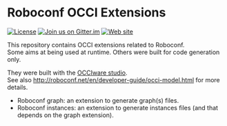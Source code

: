 # Roboconf OCCI Extensions
[![License](https://img.shields.io/hexpm/l/plug.svg)](http://www.apache.org/licenses/LICENSE-2.0)
[![Join us on Gitter.im](https://img.shields.io/badge/gitter-join%20chat-brightgreen.svg)](https://gitter.im/roboconf/roboconf)
[![Web site](https://img.shields.io/badge/website-roboconf.net-b23e4b.svg)](http://roboconf.net)

This repository contains OCCI extensions related to Roboconf.  
Some aims at being used at runtime. Others were built for code generation only.

They were built with the [OCCIware studio](http://occiware.github.io).  
See also http://roboconf.net/en/developer-guide/occi-model.html for more details.

* Roboconf graph: an extension to generate graph(s) files.
* Roboconf instances: an extension to generate instances files (and that depends on the graph extension).
